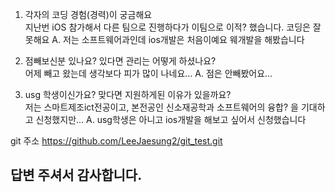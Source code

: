 1. 각자의 코딩 경험(경력)이 궁금해요  
지난번 iOS 참가해서 다른 팀으로 진행하다가 이팀으로 이적? 했습니다. 코딩은 잘 못해요
A. 저는 소프트웨어과인데 ios개발은 처음이예요 웨개발을 해봤습니다

2. 점빼보신분 있나요? 있다면 관리는 어떻게 하셨나요?  
어제 빼고 왔는데 생각보다 피가 많이 나네요...
A. 점은 안빼봤어요...

3. usg 학생이신가요? 맞다면 지원하게된 이유가 있을까요?  
저는 스마트제조ict전공이고, 본전공인 신소재공학과 소프트웨어의 융합? 을 기대하고 신청했지만...
A. usg학생은 아니고 ios개발을 해보고 싶어서 신청했습니다

git 주소
https://github.com/LeeJaesung2/git_test.git

## 답변 주셔서 감사합니다.
